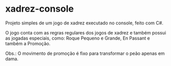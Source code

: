 # xadrez-console

Projeto simples de um jogo de xadrez executado no console, feito com C#.

O jogo conta com as regras regulares dos jogos de xadrez e também possui as jogadas especiais, como:
Roque Pequeno e Grande, En Passant e também a Promoção.

Obs.: O movimento de promoção é fixo para transformar o peão apenas em dama.
